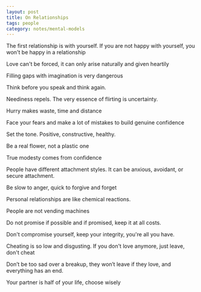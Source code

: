 ```yaml
---
layout: post
title: On Relationships
tags: people
category: notes/mental-models 
---
```


The first relationship is with yourself. If you are not happy with yourself, you won't be happy in a relationship

Love can't be forced, it can only arise naturally and given heartily

Filling gaps with imagination is very dangerous 

Think before you speak and think again.  

Neediness repels. The very essence of flirting is uncertainty. 

Hurry makes waste, time and distance

Face your fears and make a lot of mistakes to build genuine confidence

Set the tone. Positive, constructive, healthy. 

Be a real flower, not a plastic one 

True modesty comes from confidence 

People have different attachment styles. It can be anxious, avoidant, or secure attachment.  

Be slow to anger, quick to forgive and forget 

Personal relationships are like chemical reactions. 

People are not vending machines 

Do not promise if possible and if promised, keep it at all costs. 

Don't compromise yourself, keep your integrity, you're all you have.

Cheating is so low and disgusting. If you don't love anymore, just leave, don't cheat 

Don’t be too sad over a breakup, they won’t leave if they love, and everything has an end. 

Your partner is half of your life, choose wisely


